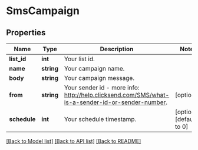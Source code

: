 # SmsCampaign

## Properties
Name | Type | Description | Notes
------------ | ------------- | ------------- | -------------
**list_id** | **int** | Your list id. | 
**name** | **string** | Your campaign name. | 
**body** | **string** | Your campaign message. | 
**from** | **string** | Your sender id - more info: http://help.clicksend.com/SMS/what-is-a-sender-id-or-sender-number. | [optional] 
**schedule** | **int** | Your schedule timestamp. | [optional] [default to 0]

[[Back to Model list]](../README.md#documentation-for-models) [[Back to API list]](../README.md#documentation-for-api-endpoints) [[Back to README]](../README.md)


